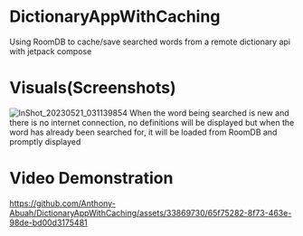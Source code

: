 # DictionaryAppWithCaching
Using RoomDB to cache/save searched words from a remote dictionary api with jetpack compose

# Visuals(Screenshots)
![InShot_20230521_031139854](https://github.com/Anthony-Abuah/DictionaryAppWithCaching/assets/33869730/763f59fd-acd4-4a4e-a471-e174f2e76b6a)
When the word being searched is new and there is no internet connection, no definitions will be displayed but when the word has already been searched for, it will be loaded from RoomDB and promptly displayed

# Video Demonstration
https://github.com/Anthony-Abuah/DictionaryAppWithCaching/assets/33869730/65f75282-8f73-463e-98de-bd00d3175481
